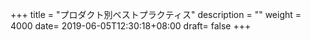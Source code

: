 +++
title = "プロダクト別ベストプラクティス"
description = ""
weight = 4000
date= 2019-06-05T12:30:18+08:00
draft= false
+++
